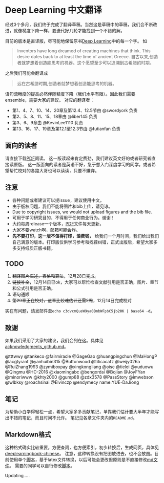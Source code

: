 # Deep Learning 中文翻译

经过3个多月，我们终于完成了翻译草稿。当然这是草稿中的草稿，我们会不断改进，就像梯度下降一样，要迭代好几轮才能找到一个不错的解。
 
目前的版本是直译版，尽可能地保留原书[Deep Learning](http://www.deeplearningbook.org/)中的每一个字。
如

> Inventors have long dreamed of creating machines that think. This desire dates back to at least the time of ancient Greece.
> 自古以来,创造者就梦想着创造能思考的机器。这个愿望至少可以追溯到古希腊的时期。

之后我们可能会翻译成
> 远在古希腊时期,创造者就梦想着创造能思考的机器。

语句流畅度的提高必然伴随精度下降（我们水平有限）。因此我们需要ensemble，需要大家的建议。
对应的翻译者：
  - 第1、4、7、10、14、20章及第12.4、12.5节由 @swordyork 负责
  - 第2、5、8、11、15、18章由 @liber145 负责
  - 第3、6、9章由 @KevinLee1110 负责
  - 第13、16、17、19章及第12.1至12.3节由 @futianfan 负责



面向的读者
--------------------

请直接下载[PDF](https://github.com/exacity/deeplearningbook-chinese/releases/download/v0.3-alpha/dlbook_cn_v0.3-alpha.pdf)阅读。
这一版读起来肯定费劲，我们建议英文好的或者研究者直接读原版。
这一版面向的读者是英语不好，急于想入门深度学习的同学。或者希望帮忙校对的各路大哥也可以读读，只要不嫌弃。



注意
-----------

 - 各种问题或者建议可以提issue，建议使用中文。 
 - 由于版权问题，我们不能将图片和bib上传，请见谅。
 - Due to copyright issues, we would not upload figures and the bib file.
 - 可用于学习研究目的，不得用于任何商业行为。谢谢！
 - 大约每周release一个版本，[PDF](https://github.com/exacity/deeplearningbook-chinese/releases/download/v0.3-alpha/dlbook_cn_v0.3-alpha.pdf)文件每天更新。
 - 大家不要watch啊，邮箱可能会炸。
 - **先不要打印，这一版不值得打印，浪费钱，** 给我们一个月时间，我们给出我们自己满意的版本。打印版仅供学习参考和找茬纠错，正式出版后，希望大家多多支持纸质正版书籍。



TODO
---------

 1. ~~翻译图片描述，表格和算法~~，12月28日完成。
 2. ~~链接补全~~，12月14日已ok，大家可以帮忙检查文献引用是否正确，图片、章节和公式引用是否正确。
 3. 语句通顺
 4. ~~第20章正在校对，这章比较难估计还需2周~~，12月14日完成校对


实在有问题，请发邮件至`echo c3dvcmQueW9ya0BnbWFpbC5jb20K | base64 -d`。



致谢
---------

如果我们采用了大家的建议，我们会列在这。具体见[acknowledgments_github.md](https://github.com/exacity/deeplearningbook-chinese/blob/master/acknowledgments_github.md)。

@tttwwy @tankeco @fairmiracle @GageGao @huangpingchun @MaHongP @acgtyrant @yanhuibin315 @Buttonwood @titicacafz 
@weijy026a @RuiZhang1993 @zymiboxpay @xingkongliang @oisc @tielei @yuduowu @Qingmu @HC-2016 @xiaomingabc 
@bengordai @Bojian @JoyFYan @minoriwww @khty2000 @gump88 @zdx3578 @PassStory @imwebson @wlbksy @roachsinai @Elvinczp 
@endymecy name:YUE-DaJiong




笔记
---------
为帮助小白学得轻松一点，希望大家多多贡献笔记，单靠我们估计要大半年才能写出不错的笔记，而且时间不允许。
笔记见各章文件夹内的`README.md`。



Markdown格式
------------
这种格式确实比较重要，方便查阅，也方便索引。初步转换后，生成网页，具体见[deeplearningbook-chinese](https://exacity.github.io/deeplearningbook-chinese)。
注意，这种转换没有把图放进去，也不会放图。目前使用单个[脚本](scripts/convert2md.sh)，基于latex文件转换，以后可能会更改但原则是不直接修改[md文件](docs/_posts)。
需要的同学可以自行修改[脚本](scripts/convert2md.sh)。



Updating.....
